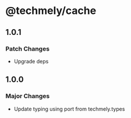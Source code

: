 # @techmely/cache

## 1.0.1

### Patch Changes

- Upgrade deps

## 1.0.0

### Major Changes

- Update typing using port from techmely.types
